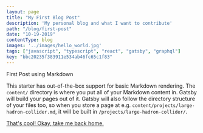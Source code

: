 ```yaml
---
layout: page
title: "My First Blog Post"
description: 'My personal blog and what I want to contribute'
path: "/blog/first-post"
date: "10-19-2019"
contentType: blog
images: '../images/hello_world.jpg'
tags: ["javascript", "typescript", "react", "gatsby", "graphql"]
key: "bbc20235f383911e534ab46fc65c1f83"
---
```


First Post using Markdown

This starter has out-of-the-box support for basic Markdown rendering. The `content/` directory is where you put all of your Markdown content in. Gatsby will build your pages out of it. Gatsby will also follow the directory structure of your files too, so when you store a page at e.g. `content/projects/large-hadron-collider.md`, it will be built in `/projects/large-hadron-collider/`.

[That's cool! Okay, take me back home.](/)
